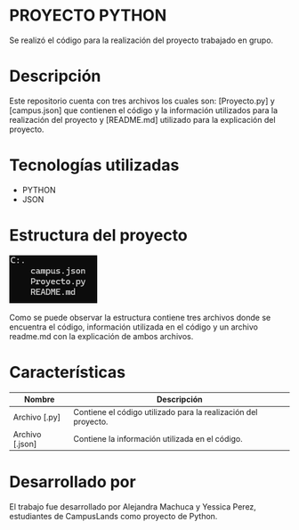 # PROYECTO PYTHON

Se realizó el código para la realización del proyecto trabajado en grupo.

# Descripción

Este repositorio cuenta con tres archivos los cuales son: [Proyecto.py] y [campus.json] que contienen el código y la información utilizados para la realización del proyecto y [README.md] utilizado para la explicación del proyecto.

# Tecnologías utilizadas

- PYTHON
- JSON

# Estructura del proyecto
![Estructura](image.png)

Como se puede observar la estructura contiene tres archivos donde se encuentra el código, información utilizada en el código y un archivo readme.md con la explicación de ambos archivos.

# Características

| Nombre | Descripción |
|--|--|
|Archivo [.py]| Contiene el código utilizado para la realización del proyecto.|
|Archivo [.json]| Contiene la información utilizada en el código.

# Desarrollado por

El trabajo fue desarrollado por Alejandra Machuca y Yessica Perez, estudiantes de CampusLands como proyecto de Python.